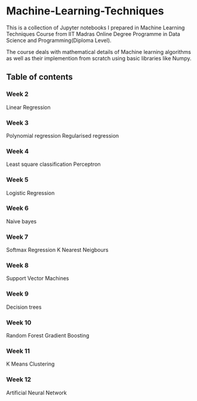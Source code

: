 # Machine-Learning-Techniques

This is a collection of Jupyter notebooks I prepared in Machine Learning Techniques Course from IIT Madras Online Degree Programme in Data Science and Programming(Diploma Level).

The course deals with mathematical details of Machine learning algorithms as well as their implemention from scratch using basic libraries like Numpy.

## Table of contents

### **Week 2**
Linear Regression
### **Week 3**
Polynomial regression
Regularised regression
### **Week 4**
Least square classification
Perceptron
### **Week 5**
Logistic Regression
### **Week 6**
Naive bayes
### **Week 7**
Softmax Regression
K Nearest Neigbours
### **Week 8**
Support Vector Machines
### **Week 9**
Decision trees
### **Week 10**
Random Forest
Gradient Boosting
### **Week 11**
K Means Clustering
### **Week 12**
Artificial Neural Network
